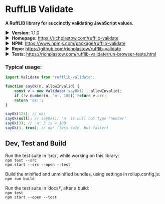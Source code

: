# RuffLIB Validate

__A RuffLIB library for succinctly validating JavaScript values.__

▶&nbsp; __Version:__ 1.1.0  
▶&nbsp; __Homepage:__ <https://richplastow.com/rufflib-validate>  
▶&nbsp; __NPM:__ <https://www.npmjs.com/package/rufflib-validate>  
▶&nbsp; __Repo:__ <https://github.com/richplastow/rufflib-validate>  
▶&nbsp; __Tests:__ <https://richplastow.com/rufflib-validate/run-browser-tests.html>  


### Typical usage:

```js
import Validate from 'rufflib-validate';

function sayOk(n, allowInvalid) {
    const v = new Validate('sayOk()', allowInvalid);
    if (!v.number(n, 'n', 100)) return v.err;
    return 'ok!';
}

sayOk(123); // ok!
sayOk(null); // sayOk(): 'n' is null not type 'number'
sayOk(3); // 'n' 3 is < 100
sayOk(3, true); // ok! (less safe, but faster)
```


## Dev, Test and Build

Run the test suite in ‘src/’, while working on this library:  
`npm test --src`  
`npm start --src --open --test`  

Build the minified and unminified bundles, using settings in rollup.config.js:  
`npm run build`

Run the test suite in ‘docs/’, after a build:  
`npm test`  
`npm start --open --test`  
